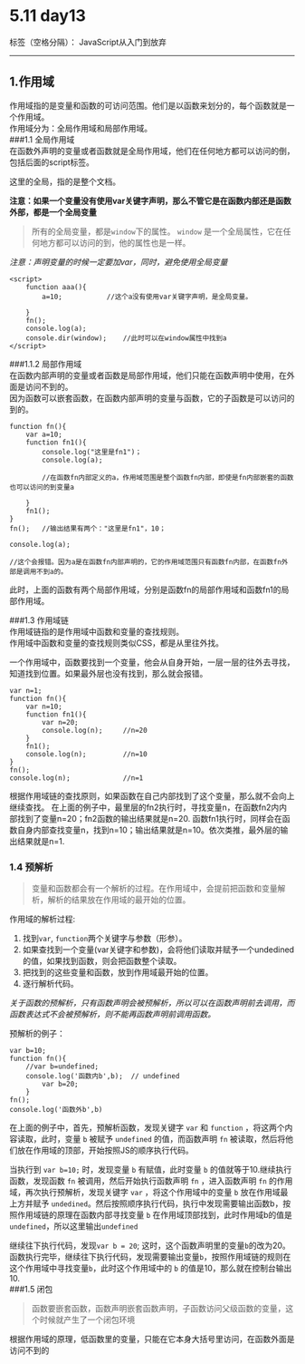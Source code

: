 # 5.11  day13

标签（空格分隔）： JavaScript从入门到放弃

---

## 1.作用域  
作用域指的是变量和函数的可访问范围。他们是以函数来划分的，每个函数就是一个作用域。  
作用域分为：全局作用域和局部作用域。  
###1.1 全局作用域  
在函数外声明的变量或者函数就是全局作用域，他们在任何地方都可以访问的倒，包括后面的script标签。  

这里的全局，指的是整个文档。  

**注意：如果一个变量没有使用var关键字声明，那么不管它是在函数内部还是函数外部，都是一个全局变量**  

>所有的全局变量，都是`window`下的属性。 `window` 是一个全局属性，它在任何地方都可以访问的到，他的属性也是一样。  
  
  *注意：声明变量的时候一定要加var，同时，避免使用全局变量*  
  

    <script>
        function aaa(){
            a=10;           //这个a没有使用var关键字声明，是全局变量。  
            
        }
        fn();
        console.log(a);
        console.dir(window);    //此时可以在window属性中找到a
    </script>

###1.1.2 局部作用域  
在函数内部声明的变量或者函数是局部作用域，他们只能在函数声明中使用，在外面是访问不到的。  
因为函数可以嵌套函数，在函数内部声明的变量与函数，它的子函数是可以访问的到的。  

    function fn(){
        var a=10;
        function fn1(){
            console.log("这里是fn1")；
            console.log(a);  
            
            //在函数fn内部定义的a，作用域范围是整个函数fn内部，即使是fn内部嵌套的函数也可以访问的到变量a
            
        }
        fn1();
    }
    fn();   //输出结果有两个："这里是fn1"，10； 
    
    console.log(a);  
    
    //这个会报错。因为a是在函数fn内部声明的，它的作用域范围只有函数fn内部，在函数fn外部是调用不到a的。
    
此时，上面的函数有两个局部作用域，分别是函数fn的局部作用域和函数fn1的局部作用域。  


###1.3 作用域链  
作用域链指的是作用域中函数和变量的查找规则。  
作用域中函数和变量的查找规则类似CSS，都是从里往外找。  

一个作用域中，函数要找到一个变量，他会从自身开始，一层一层的往外去寻找，知道找到位置。如果最外层也没有找到，那么就会报错。  

    var n=1;
    function fn(){
        var n=10;
        function fn1(){
            var n=20;
            console.log(n);     //n=20
        }
        fn1();
        console.log(n);         //n=10
    }
    fn();
    console.log(n);             //n=1
    
根据作用域链的查找原则，如果函数在自己内部找到了这个变量，那么就不会向上继续查找。 在上面的例子中，最里层的fn2执行时，寻找变量n，在函数fn2内内部找到了变量n=20；fn2函数的输出结果就是n=20. 函数fn1执行时，同样会在函数自身内部查找变量n，找到n=10；输出结果就是n=10。依次类推，最外层的输出结果就是n=1.

### 1.4 预解析  
>变量和函数都会有一个解析的过程。在作用域中，会提前把函数和变量解析，解析的结果放在作用域的最开始的位置。    

作用域的解析过程:

 1. 找到`var`, `function`两个关键字与参数（形参）。 
 2. 如果查找到一个变量(var关键字和参数)，会将他们读取并赋予一个undedined的值，如果找到函数，则会把函数整个读取。  
 3. 把找到的这些变量和函数，放到作用域最开始的位置。
 4. 逐行解析代码。
 
*关于函数的预解析，只有函数声明会被预解析，所以可以在函数声明前去调用，而函数表达式不会被预解析，则不能再函数声明前调用函数。* 

预解析的例子：

    var b=10;
	function fn(){
		//var b=undefined;
		console.log('函数内b',b);	// undefined
		    var b=20;
		}
	fn();
	console.log('函数外b',b)	

在上面的例子中，首先，预解析函数，发现关键字 `var` 和 `function` ，将这两个内容读取，此时，变量 `b` 被赋予 `undefined` 的值，而函数声明 `fn` 被读取，然后将他们放在作用域的顶部，开始按照JS的顺序执行代码。

当执行到 `var b=10;` 时，发现变量 `b` 有赋值，此时变量 `b` 的值就等于10.继续执行函数，发现函数 `fn` 被调用，然后开始执行函数声明 `fn` ，进入函数声明 `fn` 的作用域，再次执行预解析，发现关键字 `var` ，将这个作用域中的变量 `b` 放在作用域最上方并赋予 `undedined`。然后按照顺序执行代码，执行中发现需要输出函数b，按照作用域链的原理在函数内部寻找变量 `b` 在作用域顶部找到，此时作用域b的值是`undefined`，所以这里输出`undefined`  

继续往下执行代码，发现`var b = 20`; 这时，这个函数声明里的变量`b`的改为20。  函数执行完毕，继续往下执行代码，发现需要输出变量`b`，按照作用域链的规则在这个作用域中寻找变量`b`，此时这个作用域中的 `b` 的值是10，那么就在控制台输出10.  
###1.5 闭包  
>函数要嵌套函数，函数声明嵌套函数声明，子函数访问父级函数的变量，这个时候就产生了一个闭包环境  

根据作用域的原理，低函数里的变量，只能在它本身大括号里访问，在函数外面是访问不到的
